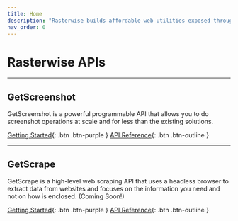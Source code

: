 ```yaml
---
title: Home
description: "Rasterwise builds affordable web utilities exposed through easy to use RESTful API endpoints"
nav_order: 0
---
```


# Rasterwise APIs

<hr>

## GetScreenshot

GetScreenshot is a powerful programmable API that allows you to do screenshot operations at scale
and for less than the existing solutions.

[Getting Started](https://docs.rasterwise.com/get-screenshot/){: .btn .btn-purple }
[API Reference](https://docs.rasterwise.com/get-screenshot/api-reference){: .btn .btn-outline }

<hr>

## GetScrape

GetScrape is a high-level web scraping API that uses a headless browser to extract data from websites
and focuses on the information you need and not on how is enclosed. (Coming Soon!)

[Getting Started](https://docs.rasterwise.com/get-scrape/){: .btn .btn-purple }
[API Reference](https://docs.rasterwise.com/get-scrape/api-reference){: .btn .btn-outline }
